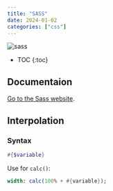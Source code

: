 ```yaml
---
title: "SASS"
date: 2024-01-02
categories: ["css"]
---
```


![sass](https://sass-lang.com/assets/img/logos/logo.svg)

- TOC
{:toc}

## Documentaion

[Go to the Sass website](https://sass-lang.com/).

## Interpolation

### Syntax

```sass
#{$variable}
```

Use for `calc()`:

```sass
width: calc(100% + #{variable});
```
